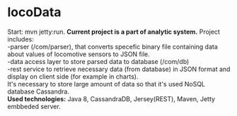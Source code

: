 # locoData

Start: mvn jetty:run.
<b>Current project is a part of analytic system.</b>
Project includes:<br>
-parser (/com/parser), that converts specefic binary file containing data about values of locomotive sensors to JSON file.<br>
-data access layer to store parsed data to database (/com/db)<br>
-rest service to retrieve necessary data (from database) in JSON format and display on client side (for example in charts).<br>
It's necessary to store large amount of data so that it's used NoSQL database Cassandra.<br>
<b>Used technologies:</b> Java 8, CassandraDB, Jersey(REST), Maven, Jetty embbeded server.
